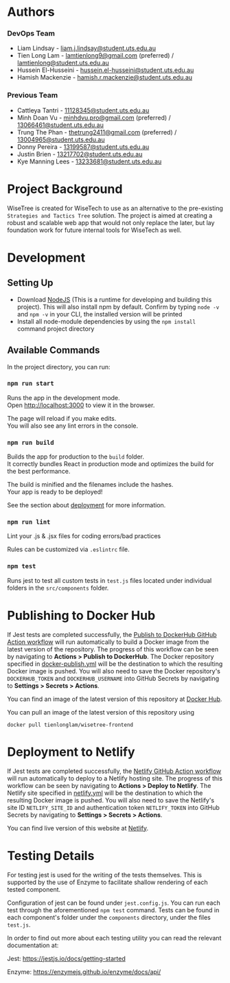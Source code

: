 # Authors
### DevOps Team
-   Liam Lindsay - liam.j.lindsay@student.uts.edu.au
-   Tien Long Lam - lamtienlong9@gmail.com (preferred) / lamtienlong@student.uts.edu.au
-   Hussein El-Husseini - hussein.el-husseini@student.uts.edu.au
-   Hamish Mackenzie - hamish.r.mackenzie@student.uts.edu.au
### Previous Team

-   Cattleya Tantri - 11128345@student.uts.edu.au
-   Minh Doan Vu - minhdvu.pro@gmail.com (preferred) / 13066461@student.uts.edu.au
-   Trung The Phan - thetrung2411@gmail.com (preferred) / 13004965@student.uts.edu.au
-   Donny Pereira - 13199587@student.uts.edu.au
-   Justin Brien - 13217702@student.uts.edu.au
-   Kye Manning Lees - 13233681@student.uts.edu.au

# Project Background

WiseTree is created for WiseTech to use as an alternative to the pre-existing `Strategies and Tactics Tree` solution. The project is aimed at creating a robust and scalable web app that would not only replace the later, but lay foundation work for future internal tools for WiseTech as well.

# Development

## Setting Up

-   Download [NodeJS](https://nodejs.org/en/download/) (This is a runtime for developing and building this project). This will also install npm by default. Confirm by typing `node -v` and `npm -v` in your CLI, the installed version will be printed
-   Install all node-module dependencies by using the `npm install` command project directory

## Available Commands

In the project directory, you can run:

### `npm run start`

Runs the app in the development mode.<br />
Open [http://localhost:3000](http://localhost:3000) to view it in the browser.

The page will reload if you make edits.<br />
You will also see any lint errors in the console.

### `npm run build`

Builds the app for production to the `build` folder.<br />
It correctly bundles React in production mode and optimizes the build for the best performance.

The build is minified and the filenames include the hashes.<br />
Your app is ready to be deployed!

See the section about [deployment](https://facebook.github.io/create-react-app/docs/deployment) for more information.

### `npm run lint`

Lint your .js & .jsx files for coding errors/bad practices

Rules can be customized via `.eslintrc` file.

### `npm test`

Runs jest to test all custom tests in `test.js` files located under individual folders in the `src/components` folder.

# Publishing to Docker Hub
If Jest tests are completed successfully, the [Publish to DockerHub GitHub Action workflow](/.github/workflows/docker-publish.yml) will run automatically to build a Docker image from the latest version of the repository. The progress of this workflow can be seen by navigating to <strong>Actions > Publish to DockerHub</strong>.
The Docker repository specified in [docker-publish.yml](/.github/workflows/docker-publish.yml) will be the destination to which the resulting Docker image is pushed. You will also need to save the Docker repository's `DOCKERHUB_TOKEN` and `DOCKERHUB_USERNAME` into GitHub Secrets by navigating to <strong>Settings > Secrets > Actions</strong>.

You can find an image of the latest version of this repository at [Docker Hub](https://hub.docker.com/repository/docker/tienlonglam/wisetree-frontend).

You can pull an image of the latest version of this repository using
````
docker pull tienlonglam/wisetree-frontend
````

# Deployment to Netlify
If Jest tests are completed successfully, the [Netlify GitHub Action workflow](/.github/workflows/netlify.yml) will run automatically to deploy to a Netlify hosting site. The progress of this workflow can be seen by navigating to <strong>Actions > Deploy to Netlify</strong>.
The Netlify site specified in [netlify.yml](/.github/workflows/netlify.yml) will be the destination to which the resulting Docker image is pushed. You will also need to save the Netlify's site ID `NETLIFY_SITE_ID` and authentication token `NETLIFY_TOKEN` into GitHub Secrets by navigating to <strong>Settings > Secrets > Actions</strong>.

You can find live version of this website at [Netlify](https://warm-piroshki-51679d.netlify.app/).

# Testing Details

For testing jest is used for the writing of the tests themselves. This is supported by the use of Enzyme to facilitate shallow rendering of each tested component.

Configuration of jest can be found under `jest.config.js`. You can run each test through the aforementioned `npm test` command. Tests can be found in each component's folder under the `components` directory, under the files `test.js`. 

In order to find out more about each testing utility you can read the relevant documentation at:

Jest: https://jestjs.io/docs/getting-started

Enzyme: https://enzymejs.github.io/enzyme/docs/api/
